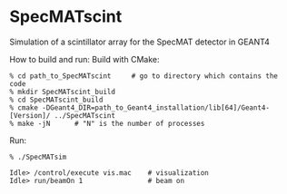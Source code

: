 # SpecMATscint
Simulation of a scintillator array for the SpecMAT detector in GEANT4

How to build and run:
Build with CMake:
```
% cd path_to_SpecMATscint     # go to directory which contains the code
% mkdir SpecMATscint_build
% cd SpecMATscint_build
% cmake -DGeant4_DIR=path_to_Geant4_installation/lib[64]/Geant4-[Version]/ ../SpecMATscint
% make -jN      # "N" is the number of processes 
```
Run:
```
% ./SpecMATsim

Idle> /control/execute vis.mac    # visualization
Idle> run/beamOn 1                # beam on
```
